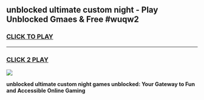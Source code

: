 
## unblocked ultimate custom night - Play Unblocked Gmaes & Free #wuqw2
<h3>
<a href="https://news.freeplayer.one?title=unblocked_ultimate_custom_night&ref=03M">CLICK TO PLAY</a></h3>
<hr>

<h3>
<a href="https://news.freeplayer.one?title=unblocked_ultimate_custom_night&ref=03M">CLICK 2 PLAY</a>
  
</h3>

<a href="https://news.freeplayer.one?title=unblocked_ultimate_custom_night&ref=03M"><img src="https://clearcache.store/games.png"></a>


**unblocked ultimate custom night games unblocked: Your Gateway to Fun and Accessible Online Gaming**
